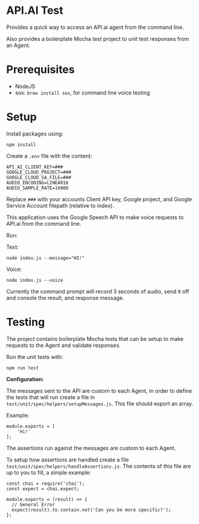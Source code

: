 # API.AI Test

Provides a quick way to access an API.ai agent from the command line.

Also provides a boilerplate Mocha test project to unit test responses from an Agent.

# Prerequisites

- NodeJS
- sox: `brew install sox`, for command line voice testing

# Setup

Install packages using:

```
npm install
```

Create a `.env` file with the content:

```
API_AI_CLIENT_KEY=###
GOOGLE_CLOUD_PROJECT=###
GOOGLE_CLOUD_SA_FILE=###
AUDIO_ENCODING=LINEAR16
AUDIO_SAMPLE_RATE=16000
```

Replace `###` with your accounts Client API key, Google project, and Google Service Account filepath (relative to index).

This application uses the Google Speech API to make voice requests to API.ai from the command line.

Run:

Text:

```
node index.js --message="HI!"
```

Voice:

```
node index.js --voice
```

Currently the command prompt will record 3 seconds of audio, send it off and console the result, and response message.

# Testing

The project contains boilerplate Mocha tests that can be setup to make requests to the Agent and validate responses.

Run the unit tests with:

```
npm run test
```

**Configuration:**

The messages sent to the API are custom to each Agent, in order to define the tests that will run create a file in `test/unit/spec/helpers/setupMessages.js`. This file should export an array.

Example:

```
module.exports = [
	'Hi!'
];
```

The assertions run against the messages are custom to each Agent.

To setup how assertions are handled create a file `test/unit/spec/helpers/handleAssertions.js`. The contents of this file are  up to you to fill, a simple example:

```
const chai = require('chai');
const expect = chai.expect;

module.exports = (result) => {
  // General Error
  expect(result).to.contain.not('Can you be more specific?');
};
```
